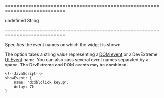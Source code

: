 ===========================================================================
<!--default-->undefined<!--/default-->
<!--type-->String<!--/type-->
===========================================================================

<!--shortDescription-->
Specifies the event names on which the widget is shown.
<!--/shortDescription-->

<!--fullDescription-->
The option takes a string value representing a [DOM event](https://en.wikipedia.org/wiki/DOM_events#HTML_events) or a DevExtreme [UI Event](/Documentation/ApiReference/UI_Widgets/UI_Events/) name. You can also pass several event names separated by a space. The DevExtreme and DOM events may be combined.

    <!--JavaScript-->
    showEvent: {
        name: "dxdblclick keyup",
        delay: 70
    }
<!--/fullDescription-->